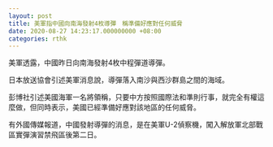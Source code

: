 ```yaml
---
layout: post
title: 美軍指中國向南海發射4枚導彈　稱準備好應對任何威脅
date: 2020-08-27 14:23:17.000000000 +08:00
categories: rthk
---
```


美軍透露，中國昨日向南海發射4枚中程彈道導彈。

日本放送協會引述美軍消息說，導彈落入南沙與西沙群島之間的海域。

彭博社引述美國海軍一名將領稱，只要中方按照國際法和準則行事，就完全有權這麼做，但同時表示，美國已經準備好應對該地區的任何威脅。

有外國傳媒報道，中國發射導彈的消息，是在美軍U-2偵察機，闖入解放軍北部戰區實彈演習禁飛區後第二日。
